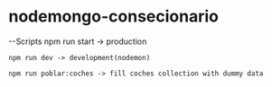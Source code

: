 # nodemongo-consecionario

--Scripts
    npm run start -> production
    
    npm run dev -> development(nodemon)
    
    npm run poblar:coches -> fill coches collection with dummy data
